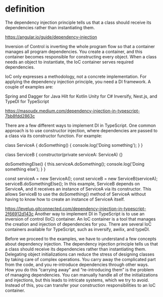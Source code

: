 # definition

 The dependency injection principle tells us that a class should receive its dependencies rather than instantiating them.

<https://angular.io/guide/dependency-injection>

Inversion of Control is inverting the whole program flow so that a container manages all program dependencies. You create a container, and this container becomes responsible for constructing every object. When a class needs an object to instantiate, the IoC container serves required dependencies.

IoC only expresses a methodology, not a concrete implementation. For applying the dependency injection principle, you need a DI framework. A couple of examples are:

Spring and Dagger for Java
Hilt for Kotlin
Unity for C#
Inversify, Nest.js, and TypeDI for TypeScript

<https://masoudx.medium.com/dependency-injection-in-typescript-7bb8fdd2863c>

There are a few different ways to implement DI in TypeScript. One common approach is to use constructor injection, where dependencies are passed to a class via its constructor function. For example:

class ServiceA {
  doSomething() {
    console.log('Doing something');
  }
}

class ServiceB {
  constructor(private serviceA: ServiceA) {}

  doSomethingElse() {
    this.serviceA.doSomething();
    console.log('Doing something else');
  }
}

const serviceA = new ServiceA();
const serviceB = new ServiceB(serviceA);
serviceB.doSomethingElse();
In this example, ServiceB depends on ServiceA, and it receives an instance of ServiceA via its constructor. This allows ServiceB to use the doSomething() method of ServiceA without having to know how to create an instance of ServiceA itself.

<https://levelup.gitconnected.com/dependency-injection-in-typescript-2f66912d143c>
Another way to implement DI in TypeScript is to use an inversion of control (IoC) container. An IoC container is a tool that manages the creation and injection of dependencies for you. There are several IoC containers available for TypeScript, such as inversify, awilix, and typeDI.

Before we proceed to the examples, we have to understand a few concepts about dependency injection. The dependency injection principle tells us that a class should receive its dependencies rather than instantiating them. Delegating object initializations can reduce the stress of designing classes by taking care of complex operations. You carry away the complicated part from the code, and you re-introduce dependencies through other ways. How you do this “carrying away” and “re-introducing them” is the problem of managing dependencies. You can manually handle all of the initializations and injections, but this leads to intricate systems, which we try to avoid. Instead of this, you can transfer your construction responsibilities to an IoC container.
